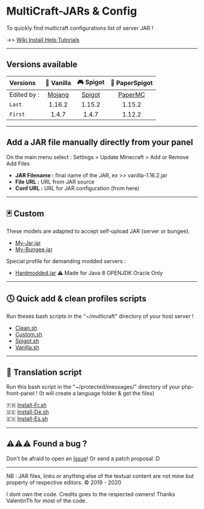 MultiCraft-JARs & Config
=====
To quickly find multicraft configurations list of server JAR !

->> [Wiki Install Help Tutorials](https://github.com/GlobalCraft2020/multicraft/wiki)

-----
Versions available
-----

| Versions | 💾 Vanilla | 🎮 Spigot | 🔨 PaperSpigot |
| :--------|:----------:|:---------:|:--------------:|
| Edited by : |[Mojang](https://mojang.com)|[Spigot](https://spigotmc.org)|[PaperMC](https://papermc.io)| 
| `Last`| 1.16.2 | 1.15.2 | 1.15.2 |
| `First`| 1.4.7 | 1.4.7 | 1.12.2 |

----
Add a JAR file manually directly from your panel
-----
On the main menu select : Settings > Update Minecraft > Add or Remove   
Add Files   
- **JAR Filename :** final name of the JAR, ex >> vanilla-1.16.2.jar
- **File URL :** URL from JAR source
- **Conf URL :** URL for JAR configuration (from here)  

-----
🃏 Custom
-----
These models are adapted to accept self-upload JAR (server or bungee).
* [My-Jar.jar](https://raw.githubusercontent.com/GlobalCraft2020/multicraft/master/custom/my-jar.jar.conf)
* [My-Bungee.jar](https://raw.githubusercontent.com/GlobalCraft2020/multicraft/master/custom/my-bungee.jar.conf)     

Special profile for demanding modded servers :
- [Hardmodded.jar](https://raw.githubusercontent.com/GlobalCraft2020/multicraft/master/custom/hardmodded.jar.conf) ⚠️ Made for Java 8 OPENJDK Oracle Only
-----
🕓 Quick add & clean profiles scripts
-----
Run theses bash scripts in the "~/multicraft" directory of your host server !
* [Clean.sh](https://raw.githubusercontent.com/GlobalCraft2020/multicraft/master/scripts/clean.sh)
* [Custom.sh](https://raw.githubusercontent.com/GlobalCraft2020/multicraft/master/scripts/custom.sh)
* [Spigot.sh](https://raw.githubusercontent.com/GlobalCraft2020/multicraft/master/scripts/spigot.sh)
* [Vanilla.sh](https://raw.githubusercontent.com/GlobalCraft2020/multicraft/master/scripts/vanilla.sh)  
-----
 💬 Translation script
-----
Run this bash script in the "~/protected/messages/" directory of your php-front-panel ! (It will create a language folder & get the files)

🇫🇷 [Install-Fr.sh](https://raw.githubusercontent.com/GlobalCraft2020/multicraft/master/translate/Install-fr.sh)  
🇩🇪 [Install-De.sh](https://raw.githubusercontent.com/GlobalCraft2020/multicraft/master/translate/Install-de.sh)   
🇪🇸 [Install-Es.sh](https://raw.githubusercontent.com/GlobalCraft2020/multicraft/master/translate/Install-es.sh)

-----
⚠️⚠️⚠️ Found a bug ?
-----
Don't be afraid to open an [Issue](https://github.com/GlobalCraft2020/multicraft/issues)!
Or send a patch proposal :D    

-----
NB : JAR files, links or anything else of the textual content are not mine but property of respective editors.
© 2019 - 2020

I dont own the code. Credits goes to the respected owners!
Thanks ValentinTh for most of the code.
